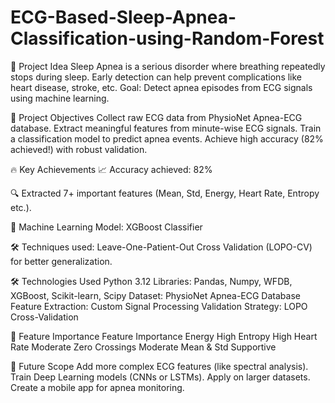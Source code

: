 # ECG-Based-Sleep-Apnea-Classification-using-Random-Forest

🧠 Project Idea
Sleep Apnea is a serious disorder where breathing repeatedly stops during sleep.
Early detection can help prevent complications like heart disease, stroke, etc.
Goal: Detect apnea episodes from ECG signals using machine learning.

🎯 Project Objectives
Collect raw ECG data from PhysioNet Apnea-ECG database.
Extract meaningful features from minute-wise ECG signals.
Train a classification model to predict apnea events.
Achieve high accuracy (82% achieved!) with robust validation.

🔥 Key Achievements
📈 Accuracy achieved: 82%

🔍 Extracted 7+ important features (Mean, Std, Energy, Heart Rate, Entropy etc.).

🤖 Machine Learning Model: XGBoost Classifier

🛠 Techniques used: Leave-One-Patient-Out Cross Validation (LOPO-CV) for better generalization.

🛠️ Technologies Used
Python 3.12
Libraries: Pandas, Numpy, WFDB, XGBoost, Scikit-learn, Scipy
Dataset: PhysioNet Apnea-ECG Database
Feature Extraction: Custom Signal Processing
Validation Strategy: LOPO Cross-Validation

🧩 Feature Importance
Feature	Importance
Energy	High
Entropy	High
Heart Rate	Moderate
Zero Crossings	Moderate
Mean & Std	Supportive

🚀 Future Scope
Add more complex ECG features (like spectral analysis).
Train Deep Learning models (CNNs or LSTMs).
Apply on larger datasets.
Create a mobile app for apnea monitoring.

